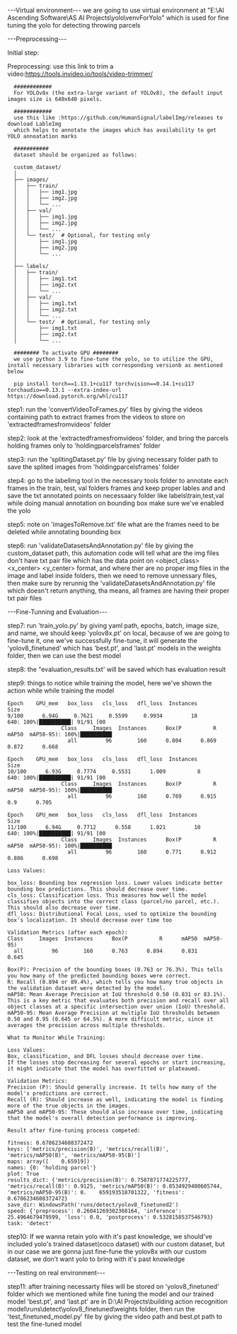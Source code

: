 ---Virtual environment---
we are going to use virtual environment at "E:\AI Ascending Software\AS AI Projects\yolo\venvForYolo" which is used for fine tuning the yolo for detecting throwing parcels

---Preprocessing---

  Initial step:

  Preprocessing:
      use this link to trim a video:https://tools.invideo.io/tools/video-trimmer/

      ############
      For YOLOv8x (the extra-large variant of YOLOv8), the default input images size is 640x640 pixels.

      ############
      use this like :https://github.com/HumanSignal/labelImg/releases to download LableImg
      which helps to annotate the images which has availability to get YOLO annoatation marks

      ###########
      dataset should be organized as follows:

      custom_dataset/
      │
      ├── images/
      │   ├── train/
      │   │   ├── img1.jpg
      │   │   ├── img2.jpg
      │   │   └── ...
      │   ├── val/
      │   │   ├── img1.jpg
      │   │   ├── img2.jpg
      │   │   └── ...
      │   └── test/  # Optional, for testing only
      │       ├── img1.jpg
      │       ├── img2.jpg
      │       └── ...
      │
      ├── labels/
      │   ├── train/
      │   │   ├── img1.txt
      │   │   ├── img2.txt
      │   │   └── ...
      │   ├── val/
      │   │   ├── img1.txt
      │   │   ├── img2.txt
      │   │   └── ...
      │   └── test/  # Optional, for testing only
      │       ├── img1.txt
      │       ├── img2.txt
      │       └── ...

      ######## To activate GPU ########
      we use python 3.9 to fine-tune the yolo, so to utilize the GPU, install necessary libraries with corresponding versionb as mentioned below

      pip install torch==1.13.1+cu117 torchvision==0.14.1+cu117 torchaudio==0.13.1 --extra-index-url https://download.pytorch.org/whl/cu117

  step1: run the 'convertVideoToFrames.py' files by giving the videos containing path to extract frames from the videos to store on 'extractedframesfromvideos' folder
  
  step2: look at the 'extractedframesfromvideos' folder, and bring the parcels holding frames only to 'holdingparcelsframes' folder

  step3: run the 'splitingDataset.py' file by giving necessary folder path to save the splited images from 'holdingparcelsframes' folder

  step4: go to the labelImg tool in the necessary tools folder to annotate each frames in the train, test, val folders frames and keep proper lables and and save the txt annotated points on necessaary folder like labels\train,test,val while doing manual annotation on bounding box make sure we've enabled the yolo

  step5: note on 'imagesToRemove.txt' file what are the frames need to be deleted while annotating bounding box

  step6: run 'validateDatasetsAndAnnotation.py' file by giving the custom_dataset path, this automation code will tell what are the img files don't have txt pair file which has the data point on <object_class> <x_center> <y_center> <width> <height> format, and where ther are no proper img files in the image and label inside folders, then we need to remove unnessary files, then make sure by rerunnig the 'validateDatasetsAndAnnotation.py' file which doesn't return anything, tha means, all frames are having their proper txt pair files

---Fine-Tunning and Evaluation---
  
  step7: run 'train_yolo.py' by giving yaml path, epochs, batch, image size, and name, we should keep 'yolov8x.pt' on local, because of we are going to fine-tune it, one we've successfully fine-tune, it will generate the 'yolov8_finetuned' which has 'best.pt', and 'last.pt' models in the weights folder, then we can use the best model

  step8: the "evaluation_results.txt' will be saved which has evaluation result
  
  step9: things to notice while training the model, here we've shown the action while while training the model 

    Epoch    GPU_mem   box_loss   cls_loss   dfl_loss  Instances       Size
    9/100      6.94G     0.7621     0.5599     0.9934         18        640: 100%|██████████| 91/91 [00
                     Class     Images  Instances      Box(P          R      mAP50  mAP50-95): 100%|██████████
                       all         96        160      0.804      0.869      0.872      0.668
    
    Epoch    GPU_mem   box_loss   cls_loss   dfl_loss  Instances       Size
    10/100      6.93G     0.7774     0.5531      1.009          8        640: 100%|██████████| 91/91 [00
                     Class     Images  Instances      Box(P          R      mAP50  mAP50-95): 100%|██████████
                       all         96        160      0.769      0.915        0.9      0.705
    
    Epoch    GPU_mem   box_loss   cls_loss   dfl_loss  Instances       Size
    11/100      6.94G     0.7712      0.558      1.021         10        640: 100%|██████████| 91/91 [00
                     Class     Images  Instances      Box(P          R      mAP50  mAP50-95): 100%|██████████
                       all         96        160      0.771      0.912      0.886      0.698
    
    Loss Values:
    
    box_loss: Bounding box regression loss. Lower values indicate better bounding box predictions. This should decrease over time.
    cls_loss: Classification loss. This measures how well the model classifies objects into the correct class (parcel/no parcel, etc.). This should also decrease over time.
    dfl_loss: Distributional Focal Loss, used to optimize the bounding box's localization. It should decrease over time too
    
    Validation Metrics (after each epoch): 
    Class     Images  Instances      Box(P          R      mAP50  mAP50-95)
      all         96        160      0.763      0.894      0.831      0.645
    
    Box(P): Precision of the bounding boxes (0.763 or 76.3%). This tells you how many of the predicted bounding boxes were correct.
    R: Recall (0.894 or 89.4%), which tells you how many true objects in the validation dataset were detected by the model.
    mAP50: Mean Average Precision at IoU threshold 0.50 (0.831 or 83.1%). This is a key metric that evaluates both precision and recall over all object classes at a specific intersection over union (IoU) threshold.
    mAP50-95: Mean Average Precision at multiple IoU thresholds between 0.50 and 0.95 (0.645 or 64.5%). A more difficult metric, since it averages the precision across multiple thresholds.
    
    What to Monitor While Training:
    
    Loss Values:
    Box, classification, and DFL losses should decrease over time.
    If the losses stop decreasing for several epochs or start increasing, it might indicate that the model has overfitted or plateaued.
    
    Validation Metrics:
    Precision (P): Should generally increase. It tells how many of the model's predictions are correct.
    Recall (R): Should increase as well, indicating the model is finding more of the true objects in the images.
    mAP50 and mAP50-95: These should also increase over time, indicating that the model's overall detection performance is improving.

    Result after fine-tuning process competed:

    fitness: 0.6786234608372472
    keys: ['metrics/precision(B)', 'metrics/recall(B)', 'metrics/mAP50(B)', 'metrics/mAP50-95(B)']
    maps: array([    0.65919])
    names: {0: 'holding parcel'}
    plot: True
    results_dict: {'metrics/precision(B)': 0.7587871774225777, 'metrics/recall(B)': 0.9125, 'metrics/mAP50(B)': 0.8534929400605744, 'metrics/mAP50-95(B)': 0.    659193518701322, 'fitness': 0.6786234608372472}     
    save_dir: WindowsPath('runs/detect/yolov8_finetuned2')
    speed: {'preprocess': 0.26041269302368164, 'inference': 25.4964679479599, 'loss': 0.0, 'postprocess': 0.5328158537546793}
    task: 'detect'

  step10: If we wanna retain yolo with it's past knowledge, we should've included yolo's trained dataset(coco dataset) with our custom dataset, but in our case we are gonna just fine-fune the yolov8x with our custom dataset, we don't want yolo to bring with it's past knowledge


---Testing on real environment---
  
  step11: after training necessarty files will be stored on 'yolov8_finetuned' folder which we mentioned while fine tuning the model and our trained model 'best.pt', and 'last.pt' are in D:\AI Projects\building action recognition model\runs\detect\yolov8_finetuned\weights folder, then run the 'test_finetuned_model.py' file by giving the video path and best.pt path to test the fine-tuned model





